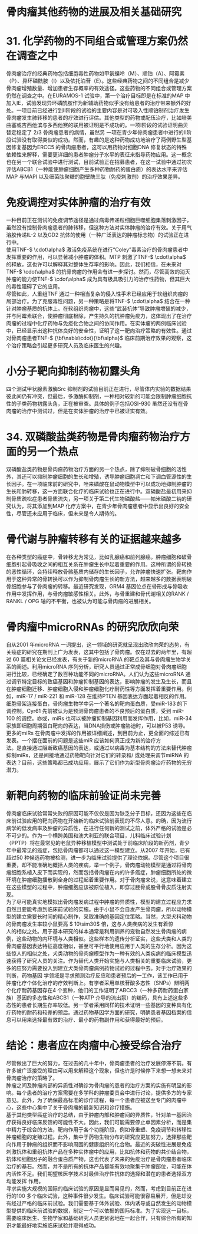 # 骨肉瘤其他药物的进展及相关基础研究  
# 31. 化学药物的不同组合或管理方案仍然在调查之中  
骨肉瘤治疗的经典药物包括细胞毒性药物如甲氨蝶呤（M）、顺铂（A）、阿霉素（P）、异环磷酰胺（I）以及依托泊苷（E）。这些经典药物之间的不同组合是减少骨肉瘤增殖数量、增加患者生存概率的有效途径。这些药物的不同组合或管理方案仍然在调查之中。在EURAMOS-1 试验中，第一个治疗目标即是在标准的MAP 中加入IE，试验发现异环磷酰胺作为新辅助药物似乎没有给患者的治疗带来额外的好处。一项目前已经进行到Ⅱ阶段的试验的主要内容是对可吸入性顺铂制剂治疗发生骨肉瘤发生肺转移的患者的疗效进行评估。其他类型的药物或配伍治疗，比如培美曲塞或吉西他滨与多西他赛的联用被证明是不成功的。一项Ⅰ阶段的试验证明曲贝替定稳定了 2/3  骨肉瘤患者的病情，虽然另 一项在青少年骨肉瘤患者中进行的Ⅱ阶段试验没有取得类似的成功。然而，有趣的是这种药物成功地治疗了两例野生型基因修复基因为ERCC5 的骨肉瘤患者，这可以用药物对细胞DNA 修复状态的特殊依赖性来解释，需要更详细的患者肿瘤分子水平的表征来指导药物应用。这一概念也在另一个联合试验中进行测试，目前试验正在招募患者，在这一试验中通过初次评估ABCB1（一种能使肿瘤细胞产生多种药物耐药的蛋白质）的表达水平来评估MAP 与MAPI 以及细菌肽聚糖的胞壁酰三肽（免疫刺激剂）的治疗效果差异。  
#  免疫调控对实体肿瘤的治疗有效  
一种目前正在测试的免疫调节途径是通过病毒传递粒细胞巨噬细胞集落刺激因子，虽然没有控制骨肉瘤患者的肺转移，但这种方法对实体肿瘤的治疗有效。关于用气溶胶传递IL-2 以及GD2 抗体的使用（一种广泛表达的肿瘤标志物）的试验正在进行中。  
使用TNF-$ \cdot\alpha$  激活免疫系统在进行“Coley”毒素治疗的骨肉瘤患者中发挥重要的作用，可以显著减小肿瘤的体积。MTP 刺激了TNF-$ \cdot\alpha$  的释放，这也许可以解释其对整体生存率的影响。因此，我们相信，在未来对TNF-$ \cdot\alpha$  的抗骨肉瘤的作用会有进一步探讨。然而，尽管高效的消灭肿瘤的能力使TNF-$ \cdot\alpha$  成为具有极具吸引力的治疗性药物，但其巨大的毒性阻碍了它的应用。  
尽管如此，人重组TNF 通过一种相当复杂的侵入性手术已经应用于软组织肉瘤的局部治疗。为了克服毒性问题，另一种策略是将TNF-$ \cdot\alpha$  结合在一种针对肿瘤基质的抗体上。在软组织肉瘤中，这些“武装抗体”导致肿瘤增殖的减少，并与阿霉素联合，使肿瘤彻底根除，产生持久的抗肿瘤免疫力，这体现出了在治疗肉瘤的过程中化疗药物与免疫化合物之间的协同作用。在实体瘤的两例临床试验中，已经显示出这种抗体良好的安全性，证明了这一靶向治疗策略的有效性。通过对骨肉瘤患者TNF-$ {\bf\nabla\cdot}{\bf\alpha}$    临床前期治疗效果的观察，这个治疗策略会引起更多研究人员及临床医生的兴趣。  
#  小分子靶向抑制药物初露头角  
四个测试甲状腺素激酶Src 抑制剂的试验目前正在进行，尽管体内实验的数据结果彼此间仍有冲突，但最后，多激酶抑制剂，一种相对较新的可能会限制肿瘤细胞抗性的子类药物初露头角，正在被审查。具体的例子包括OSI-930 虽然还没有在骨肉瘤的治疗中测试过，但是在实体肿瘤的治疗中已被证实有效。  
# 34. 双磷酸盐类药物是骨肉瘤药物治疗方面的另一个热点  
双磷酸盐类药物是骨肉瘤药物治疗方面的另一个热点，除了抑制破骨细胞的活性外，其还可以抑制肿瘤细胞的生长和增殖，诱导肿瘤细胞凋亡和下调血管源性的生长因子。在一项临床前的研究中，唑来磷酸在鼠动物模型中可以成功地抑制肿瘤的生长和肺转移，这一方面联合化疗的临床试验也正在进行中。双磷酸盐最初用来抑制骨质疏松症患者骨质流失，另一项关于第二代生物磷酸盐——帕米磷酸二钠的研究认为，将其添加到MAP 化疗方案中，在青少年骨肉瘤患者中显示出良好的安全性，尽管还未应用于临床，但未来是令人期待的。  
#  骨代谢与肿瘤转移有关的证据越来越多  
在各种类型的癌症中，骨转移尤为常见，比如乳腺癌和前列腺癌。肿瘤细胞和破骨细胞引起骨吸收之间的相互关系在肿瘤生长中起着重要的作用。这种所谓的骨转换的恶性循环，会持续释放骨骼基质内储存的生长因子，允许肿瘤快速扩张。靶向作用于这种异常的骨转换可以作为抑制骨肉瘤生长的新方法，越来越多的数据表明破骨细胞参与了骨肉瘤的转移。最近研究发现，GRM4 基因位点在骨形成与骨吸收作用中发挥作用，与骨肉瘤敏感性相关。此外，与骨重建和骨代谢相关的RANK / RANKL / OPG 轴的不平衡，也被认为可能与骨肉瘤的进展相关。  
#  骨肉瘤中microRNAs 的研究欣欣向荣  
自从2001 年microRNA 一词提出，这一领域的研究就呈现出欣欣向荣的态势，有关癌症的研究在期刊上广为发表，这其中包括了骨肉瘤。仅在过去的两年里，有超过 60 篇相关论文已经发表，有关于新的microRNA 的靶点及其与骨肉瘤生物学关系的阐述。利用microRNA 序列分析，研究人员通过正常成骨细胞对骨肉瘤细胞进行比较，已经确定了数百种功能不同的microRNA。人们认为这些microRNA 通过调节特定目标的致癌基因和肿瘤抑制基因的表达，影响肿瘤的发生及生长，而且 在肿瘤细胞迁移、肿瘤细胞入侵和肿瘤细胞化疗耐药性等方面发挥着重要作用。例如，miR-17 / miR-221 和 miR-128 在维持PTEN 基因表达方面起着相反的作用。细胞骨架连接蛋白，骨肉瘤生物学中另一个著名的靶向蛋白质，受miR-183 的下调控制。Cyr61 先前被认为是预测骨肉瘤患者的不良预后的蛋白质，受到 miR-100 的调控。亦或，miRs 也可以被肿瘤抑制基因利用而发挥作用，比如，miR-34 家族即细胞周期蛋白靶向的表达，当DNA损伤或肿瘤胁迫时，可以被P53 诱导。更多的miRs 在骨肉瘤中发挥的作用被详细阐述，到目前为止，更全面的综述已有发表。一个摆在面前的问题是这些miR 应该如何真正成为新的治疗方  
法。是直接通过阻断致癌基因的表达，或通过以病毒为基本结构的方法来替代肿瘤抑制miRs，还是间接地通过药物靶向针对它们的转录和/ 或处理来调节miRNA 的表达？目前，这些策略都已成功应用，展示了它们作为新型骨肉瘤治疗药物的无穷潜力。  
#  新靶向药物的临床前验证尚未完善  
骨肉瘤临床试验常常失败的原因可能不仅仅是因为缺乏分子目标，还因为这些在临床前试验应用的靶向药物在开始新的临床试验前表现的不尽人意。的确，因为流行病学的低发病率及肿瘤的异质性，在进行任何新的测试之前，体外严格的试验是必不可少的。作为一个横跨美国和澳大利亚的联合项目，儿科临床试验计划（PPTP）将在最常见的老鼠异种移植模型中测试处于前临床阶段的新药剂，青少年中最常见的癌症，包括骨肉瘤都可以通过这一模型建立。从2007 年开始，已有超过50 种候选药物被检测，进一步为临床试验提供了理论依据。尽管这个项目很重要，却不能准确地概括人类的疾病，举一个例子，骨肉瘤动物模型是通过将骨肉瘤细胞系植入皮下而实现的，然而包括骨肉瘤在内的许多癌症，肿瘤细胞所处的微环境在肿瘤细胞播散到全身的过程起着重要作用。对于骨肉瘤来说，这意味着建立在这些模型的过程中，肿瘤细胞应该被原位植入，即穿过胫骨或股骨骨皮质注射实现。  
为了尽可能真实地模拟出骨肉瘤发病过程中肿瘤的异质性，模型的建立过程应力求自然且要能考虑到临床前试验的实施。由于小鼠不会自发产生骨肉瘤，所以动物模型的建立需要长时间的精心制作，采取准确的基因定位策略。当然，大型犬科动物的骨肉瘤发生率较小鼠要高 $ 10\sim30$   倍，这与人类疾病的发生有着惊  
人的相似之处。用于基本研究的样本通常是利用驯养的宠物自然发生骨肉瘤的病例，这些动物的内环境与人类相似。这些样本的遗传分析证实，这些犬类和人类的骨肉瘤基因表达特征高度相似，甚至可平行地使用应用于人类的生存分析。因为这些惊人的相似之处，犬类动物的骨肉瘤模型作为一种有效的人类疾病的临床模型迅速获得了研究人员的关注。作为替代人类开始实施与人类相关的重要临床试验，更多的应努力需要投入到建立犬类骨肉瘤病例药物试验的过程中去。对于治疗效果的判断，药物基因 学领域是寻求预测治疗反应和患者预后的一工作，该工作已用于肿瘤化疗个体化治疗的疗效判断上。有学者采用单核苷酸多态性（SNPs）辨明两个化疗耐药基因存在4 个变种，他们的工作证明了ABCC3（一种多药耐药蛋白家族）基因的多态性和ABCB1（一种ATP 介导的流出泵）的编码，具有上述这些多态性的患者长期生存率较低。另一学者采用同样的技术证明一些基因的变种具有化疗药物的耐药和较差的预后。通过药物基因学方面的研究，明确患者基因档案的信息可以用来选择最有效的治疗、最小的药物副作用和获得最好的预后。  
#  结论：患者应在肉瘤中心接受综合治疗  
尽管做出了巨大的努力，在过去的几十年中，骨肉瘤患者的治疗发展停滞不前。有许多被广泛接受的理由可以用来解释这个现象，但也许是时候停下来想一想未来对骨肉瘤治疗的策略了。  
肿瘤之间及肿瘤内部的异质性对确诊为骨肉瘤的患者的治疗方案的实施有明显的影响。每个患者的治疗方案需要在多学科的肿瘤委员会中进行讨论，提供多方的专家意见。此外，为了确保最高标准的诊疗过程，每一个患者应被送至专门的肉瘤中心，这些中心集中了关于骨肉瘤的最新知识和诊疗措施。  
基于其他类型癌症治疗的总结，由于肿瘤内部和肿瘤间的异质性，针对单一基因治疗获得良好临床反馈的可能性不大。因此，我们可能需要停止单因素分析，而是集中精力于综合的方法，靶向作用于各个功能阶段，例如骨重塑、免疫调节和转移性肿瘤细胞的定殖过程。此外，集中于药物生物分布的研究应更加努力，选择那些靶向作用于肿瘤的组织而不影响周围的健康组织的化合物。最近的突破性进展是免疫刺激抗体和重组抗体产品在多种实体瘤中的应用，比如抗体和药物的共价结合物，抗体和细胞因子的融合蛋白质产物，这也代表了未来的免疫治疗是骨肉瘤患者临床治疗的基石。然而，并不是所有的抗体产品都能有效地聚集于肿瘤部位，可能在体内活性不足。我们期望核医学技术对最佳治疗性抗体的选择和潜在的患者选择双方均能发挥 作用。  
寻求实施大规模的国际的临床试验的原因是显而易见的，然而，考虑到目前正在进行的100 多个临床试验，这种事件很少发生。临床试验可能很容易展开，但是却没有经过严格的临床前试验。我们需要基于体外试验、体内诱导或自然发生的动物模型提供的临床前试验的数据，制定一个可以依据的国际标准。为了实现这一目标，需要临床医生、生物学家和基础研究人员更紧密地在一起合作，只有综合所有的知识才能最好地实施临床试验并取得成功。  
